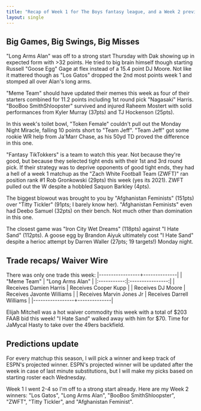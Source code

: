 ```yaml
---
title: "Recap of Week 1 for The Boys fantasy league, and a Week 2 preview"
layout: single
---
```


## Big Games, Big Swings, Big Misses
"Long Arms Alan" was off to a strong start Thursday with Dak showing up in expected form with >32 points. He tried to big brain himself though starting Russell "Goose Egg" Gage at flex instead of a 15.4 point DJ Moore. Not like it mattered though as "Los Gatos" dropped the 2nd most points week 1 and stomped all over Alan's long arms.

"Meme Team" should have updated their memes this week as four of their starters combined for 11.2 points including 1st round pick "Nagasaki" Harris. "BooBoo SmithShloopster" survived and injured Raheem Mostert with solid performances from Kyler Murray (37pts) and TJ Hockenson (25pts).

In this week's toilet bowl, "Token Female" couldn't pull out the Monday Night Miracle, falling 10 points short to "Team Jeff". "Team Jeff" got some rookie WR help from Ja'Marr Chase, as his 50yd TD proved the difference in this one.

"Fantasy TikTokkers" is a team to watch this year. Not because they're good, but because they selected tight ends with their 1st and 3rd round pick. If their strategy was to deprive opponents of good tight ends, they had a hell of a week 1 matchup as the "Zach White Football Team (ZWFT)" ran position rank #1 Rob Gronkowski (29pts) this week (yes its 2021). ZWFT pulled out the W despite a hobbled Saquon Barkley (4pts).

The biggest blowout was brought to you by "Afghanistan Feminists" (151pts) over "Titty Tickler" (91pts; I barely know her). "Afghanistan Feminists" even had Deebo Samuel (32pts) on their bench. Not much other than domination in this one.

The closest game was "Iron City Wet Dreams" (118pts) against "I Hate Sand" (112pts). A goose egg by Brandon Aiyuk ultimately cost "I Hate Sand" despite a herioc attempt by Darren Waller (27pts; 19 targets!) Monday night.

## Trade recaps/ Waiver Wire
There was only one trade this week:
|-----------------+--------------|
| "Meme Team" | "Long Arms Alan" |
|:-----------:|:----------------:|
| Receives Damien Harris | Receives Cooper Kupp |
| Receives DJ Moore | Receives Javonte Williams | 
| Receives Marvin Jones Jr | Receives Darrell Williams |
|-----------------+--------------|

Elijah Mitchell was a hot waiver commodity this week with a total of $203 FAAB bid this week! "I Hate Sand" walked away with him for $70. Time for JaMycal Hasty to take over the 49ers backfield.

## Predictions update
For every matchup this season, I will pick a winner and keep track of ESPN's projected winner. ESPN's projected winner will be updated after the week in case of last minute substitutions, but I will make my picks based on starting roster each Wednesday.

Week 1 I went 2-4 so I'm off to a strong start already. Here are my Week 2 winners:
"Los Gatos", "Long Arms Alan", "BooBoo SmithShloopster", "ZWFT", "Titty Tickler", and "Afghanistan Feminist".





